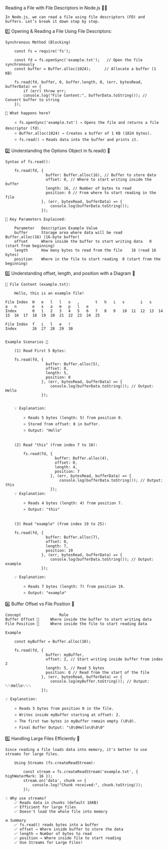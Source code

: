 Reading a File with File Descriptors in Node.js 📖💾

    In Node.js, we can read a file using file descriptors (FD) and buffers. Let’s break it down step by step.

1️⃣ Opening & Reading a File Using File Descriptors:

    Synchronous Method (Blocking)
   
        const fs = require('fs');

        const fd = fs.openSync('example.txt');   // Open the file synchronously
        const buffer = Buffer.alloc(1024);      // Allocate a buffer (1 KB)

        fs.read(fd, buffer, 0, buffer.length, 0, (err, bytesRead, bufferData) => {
            if (err) throw err;
            console.log("File Content:", bufferData.toString()); // Convert buffer to string
        });

    📌 What happens here?

        ⭐ fs.openSync('example.txt') → Opens the file and returns a file descriptor (fd).
        ⭐ Buffer.alloc(1024) → Creates a buffer of 1 KB (1024 bytes).
        ⭐ fs.read() → Reads data into the buffer and prints it.


2️⃣ Understanding the Options Object in fs.read() 🧐

    Syntax of fs.read():

        fs.read(fd, {
                      buffer: Buffer.alloc(16), // Buffer to store data
                      offset: 0, // Where to start writing inside the buffer
                      length: 16, // Number of bytes to read
                      position: 0 // From where to start reading in the file
                    }, (err, bytesRead, bufferData) => {
                        console.log(bufferData.toString());
                    });

    🚀 Key Parameters Explained:

        Parameter	Description	Example Value
        buffer	    Storage area where data will be read	Buffer.alloc(16) (16-byte buffer)
        offset	    Where inside the buffer to start writing data	0 (start from beginning)
        length	    How many bytes to read from the file	16 (read 16 bytes)
        position	Where in the file to start reading	0 (start from the beginning)


3️⃣ Understanding offset, length, and position with a Diagram 🎨

    📝 File Content (example.txt):

        Hello, this is an example file!

    File Index	H	e	l	l	o	,		t	h	i	s		i	s		a	n		e	x	a	m	p	l	e		
    Index	    0	1	2	3	4	5	6	7	8	9	10	11	12	13	14	15	16	17	18	19	20	21	22	23	24	25	
    
    File Index  f	i	l	e	!
    Index	    26  27	28	29	30


    Example Scenarios 📌

        (1) Read First 5 Bytes:

        fs.read(fd, {
                      buffer: Buffer.alloc(5),
                      offset: 0,
                      length: 5,
                      position: 0
                    }, (err, bytesRead, bufferData) => {
                        console.log(bufferData.toString()); // Output: Hello
                    });


        💡 Explanation:

            ⭐ Reads 5 bytes (length: 5) from position 0.
            ⭐ Stored from offset: 0 in buffer.
            ⭐ Output: "Hello"

            
        (2) Read "this" (from index 7 to 10):

            fs.read(fd, {
                          buffer: Buffer.alloc(4),
                          offset: 0,
                          length: 4,
                          position: 7
                        }, (err, bytesRead, bufferData) => {
                            console.log(bufferData.toString()); // Output: this
                        });
        💡 Explanation:

            ⭐ Reads 4 bytes (length: 4) from position 7.
            ⭐ Output: "this"


        (3) Read "example" (from index 19 to 25):

        fs.read(fd, {
                      buffer: Buffer.alloc(7),
                      offset: 0,
                      length: 7,
                      position: 19
                    }, (err, bytesRead, bufferData) => {
                        console.log(bufferData.toString()); // Output: example
                    });

        💡 Explanation:

            ⭐ Reads 7 bytes (length: 7) from position 19.
            ⭐ Output: "example"


4️⃣ Buffer Offset vs File Position 🤔

    Concept         	    Role
    Buffer Offset 📝	    Where inside the buffer to start writing data
    File Position 📍	    Where inside the file to start reading data

    Example

        const myBuffer = Buffer.alloc(10);

        fs.read(fd, {
                      buffer: myBuffer,
                      offset: 2, // Start writing inside buffer from index 2
                      length: 5, // Read 5 bytes
                      position: 0 // Read from the start of the file
                    }, (err, bytesRead, bufferData) => {
                        console.log(myBuffer.toString()); // Output: ␀␀Hello␀␀␀
                    });

    💡 Explanation:

        ⭐ Reads 5 bytes from position 0 in the file.
        ⭐ Writes inside myBuffer starting at offset: 2.
        ⭐ The first two bytes in myBuffer remain empty (\0\0).
        ⭐ Final Buffer Output: "\0\0Hello\0\0\0"


5️⃣ Handling Large Files Efficiently 🚀

    Since reading a file loads data into memory, it's better to use streams for large files.

        Using Streams (fs.createReadStream):

            const stream = fs.createReadStream('example.txt', { highWaterMark: 16 });
            stream.on('data', chunk => {
                console.log("Chunk received:", chunk.toString());
            });

    💡 Why use streams?
        ✅ Reads data in chunks (default 16KB)
        ✅ Efficient for large files
        ✅ Doesn't load the whole file into memory

    🔚 Summary
        ✅ fs.read() reads bytes into a buffer
        ✅ offset → Where inside buffer to store the data
        ✅ length → Number of bytes to read
        ✅ position → Where inside file to start reading
        ✅ Use Streams for Large Files!